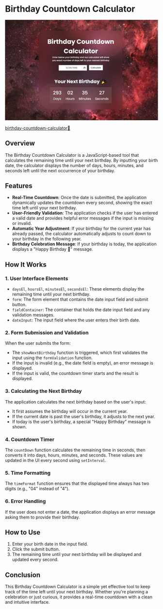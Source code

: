 # Birthday Countdown Calculator

<img src="./images/Screenshot 2024-08-22 212541.jpg"/>

<a href="https://inspiring-crisp-168de5.netlify.app/">birthday-countdown-calculator🔗</a>

## Overview

The Birthday Countdown Calculator is a JavaScript-based tool that calculates the remaining time until your next birthday. By inputting your birth date, the calculator displays the number of days, hours, minutes, and seconds left until the next occurrence of your birthday.

## Features

- **Real-Time Countdown**: Once the date is submitted, the application dynamically updates the countdown every second, showing the exact time left until your next birthday.
- **User-Friendly Validation**: The application checks if the user has entered a valid date and provides helpful error messages if the input is missing or invalid.
- **Automatic Year Adjustment**: If your birthday for the current year has already passed, the calculator automatically adjusts to count down to your birthday in the following year.
- **Birthday Celebration Message**: If your birthday is today, the application displays a "Happy Birthday 🎉" message.

## How It Works

### 1. **User Interface Elements**

- `daysEl`, `hoursEl`, `minutesEl`, `secondsEl`: These elements display the remaining time until your next birthday.
- `form`: The form element that contains the date input field and submit button.
- `fieldContainer`: The container that holds the date input field and any validation messages.
- `dateInput`: The input field where the user enters their birth date.

### 2. **Form Submission and Validation**

When the user submits the form:

- The `showNextBirthday` function is triggered, which first validates the input using the `formValidation` function.
- If the input is invalid (e.g., the date field is empty), an error message is displayed.
- If the input is valid, the countdown timer starts and the result is displayed.

### 3. **Calculating the Next Birthday**

The application calculates the next birthday based on the user's input:

- It first assumes the birthday will occur in the current year.
- If the current date is past the user's birthday, it adjusts to the next year.
- If today is the user's birthday, a special "Happy Birthday" message is shown.

### 4. **Countdown Timer**

The `countDown` function calculates the remaining time in seconds, then converts it into days, hours, minutes, and seconds. These values are updated in the UI every second using `setInterval`.

### 5. **Time Formatting**

The `timeFormat` function ensures that the displayed time always has two digits (e.g., "04" instead of "4").

### 6. **Error Handling**

If the user does not enter a date, the application displays an error message asking them to provide their birthday.

## How to Use

1. Enter your birth date in the input field.
2. Click the submit button.
3. The remaining time until your next birthday will be displayed and updated every second.

## Conclusion

This Birthday Countdown Calculator is a simple yet effective tool to keep track of the time left until your next birthday. Whether you're planning a celebration or just curious, it provides a real-time countdown with a clean and intuitive interface.
